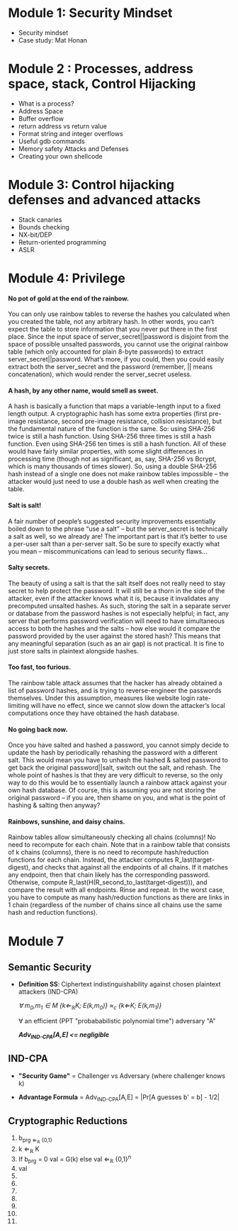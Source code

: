 # Module 1: Security Mindset

- Security mindset
- Case study: Mat Honan

# Module 2 : Processes, address space, stack, Control Hijacking

- What is a process?
- Address Space
- Buffer overflow
- return address vs return value
- Format string and integer overflows
- Useful gdb commands
- Memory safety Attacks and Defenses
- Creating your own shellcode

# Module 3: Control hijacking defenses and advanced attacks

- Stack canaries
- Bounds checking
- NX-bit/DEP
- Return-oriented programming
- ASLR

# Module 4: Privilege 

#### No pot of gold at the end of the rainbow.  

   You can only use rainbow tables to reverse the hashes you calculated when you created the table, not any arbitrary hash. In other words, you can’t expect the table to store 
   information that you never put there in the first place. Since the input space of server_secret||password is disjoint from the space of possible unsalted passwords, you 
   cannot use the original rainbow table (which only accounted for plain 8-byte passwords) to extract server_secret||password. What’s more, if you could, then you could easily            extract both the server_secret and the password (remember, || means concatenation), which would render the server_secret useless.

#### A hash, by any other name, would smell as sweet.

A hash is basically a function that maps a variable-length input to a fixed length output. A cryptographic hash has some extra properties (first pre-image resistance, second pre-image resistance, collision resistance), but the fundamental nature of the function is the same. So: using SHA-256 twice is still a hash function. Using SHA-256 three times is still a hash function. Even using SHA-256 ten times is still a hash function. All of these would have fairly similar properties, with some slight differences in processing time (though not as significant, as, say, SHA-256 vs Bcrypt, which is many thousands of times slower). So, using a double SHA-256 hash instead of a single one does not make rainbow tables impossible – the attacker would just need to use a double hash as well when creating the table.

#### Salt is salt!

A fair number of people’s suggested security improvements essentially boiled down to the phrase “use a salt” – but the server_secret is technically a salt as well, so we already are! The important part is that it’s better to use a per-user salt than a per-server salt. So be sure to specify exactly what you mean – miscommunications can lead to serious security flaws…

#### Salty secrets.

The beauty of using a salt is that the salt itself does not really need to stay secret to help protect the password. It will still be a thorn in the side of the attacker, even if the attacker knows what it is, because it invalidates any precomputed unsalted hashes. As such, storing the salt in a separate server or database from the password hashes is not especially helpful; in fact, any server that performs password verification will need to have simultaneous access to both the hashes and the salts – how else would it compare the password provided by the user against the stored hash? This means that any meaningful separation (such as an air gap) is not practical. It is fine to just store salts in plaintext alongside hashes.

#### Too fast, too furious.

The rainbow table attack assumes that the hacker has already obtained a list of password hashes, and is trying to reverse-engineer the passwords themselves. Under this assumption, measures like website login rate-limiting will have no effect, since we cannot slow down the attacker’s local computations once they have obtained the hash database.

#### No going back now.

Once you have salted and hashed a password, you cannot simply decide to update the hash by periodically rehashing the password with a different salt. This would mean you have to unhash the hashed & salted password to get back the original password||salt, switch out the salt, and rehash. The whole point of hashes is that they are very difficult to reverse, so the only way to do this would be to essentially launch a rainbow attack against your own hash database. Of course, this is assuming you are not storing the original password – if you are, then shame on you, and what is the point of hashing & salting then anyway?

#### Rainbows, sunshine, and daisy chains.

Rainbow tables allow simultaneously checking all chains (columns)! No need to recompute for each chain. Note that in a rainbow table that consists of k chains (columns), there is no need to recompute hash/reduction functions for each chain. Instead, the attacker computes R_last(target-digest), and checks that against all the endpoints of all chains. If it matches any endpoint, then that chain likely has the corresponding password. Otherwise, compute R_last(H(R_second_to_last(target-digest))), and compare the result with all endpoints. Rinse and repeat. In the worst case, you have to compute as many hash/reduction functions as there are links in 1 chain (regardless of the number of chains since all chains use the same hash and reduction functions).

# Module 7

## Semantic Security
* __Definition SS__: Ciphertext indistinguishability against chosen plaintext attackers (IND-CPA)

   *∀ m<sub>0</sub>,m<sub>1</sub> ∈ M {k⇐<sub>ℝ</sub>K; E(k,m<sub>0</sub>)} ≈<sub>c</sub> {k⇐K; E(k,m<sub>1</sub>)}*
   
   ∀ an efficient (PPT "probababilistic polynomial time") adversary "A"
   
   *__Adv<sub>IND-CPA</sub>[A,E] <= negligible__*


## IND-CPA

* __"Security Game"__ = Challenger vs Adversary (where challenger knows k)

* __Advantage Formula__ = Adv<sub>IND-CPA</sub>[A,E] = |Pr[A guesses b' = b] - 1/2| 

## Cryptographic Reductions

1. b<sub>prg ⇐<sub>ℝ</sub> {0,1}
2. k ⇐<sub>ℝ</sub> K
3. If b<sub>prg</sub> = 0
       val = G(k)
   else
       val ⇐<sub>ℝ</sub> {0,1}<sup>n</sup>  
4. val
5.
6.
7.
8.
9.
10.
11.


